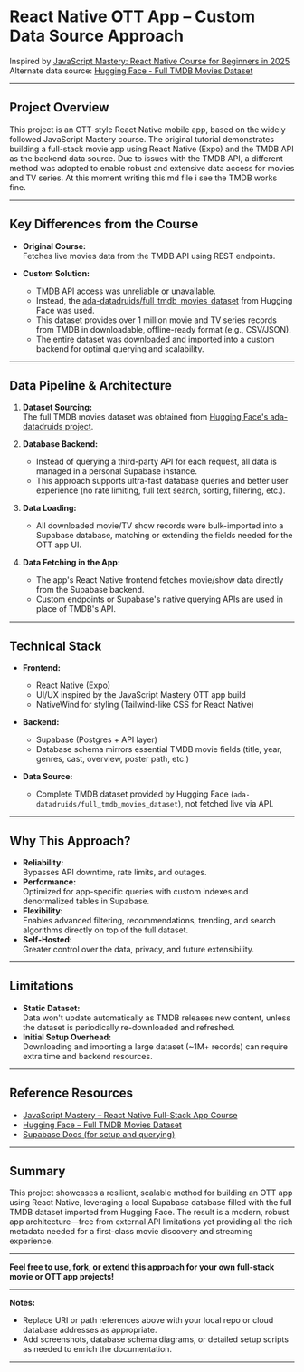 # React Native OTT App – Custom Data Source Approach

Inspired by [JavaScript Mastery: React Native Course for Beginners in 2025](https://www.youtube.com/watch?v=f8Z9JyB2EIE)  
Alternate data source: [Hugging Face - Full TMDB Movies Dataset](https://huggingface.co/datasets/ada-datadruids/full_tmdb_movies_dataset/tree/main)

---

## Project Overview

This project is an OTT-style React Native mobile app, based on the widely followed JavaScript Mastery course. The original tutorial demonstrates building a full-stack movie app using React Native (Expo) and the TMDB API as the backend data source. Due to issues with the TMDB API, a different method was adopted to enable robust and extensive data access for movies and TV series. At this moment writing this md file i see the TMDB works fine.

---

## Key Differences from the Course

- **Original Course:**  
  Fetches live movies data from the TMDB API using REST endpoints.

- **Custom Solution:**  
  - TMDB API access was unreliable or unavailable.
  - Instead, the [ada-datadruids/full_tmdb_movies_dataset](https://huggingface.co/datasets/ada-datadruids/full_tmdb_movies_dataset/tree/main) from Hugging Face was used.
  - This dataset provides over 1 million movie and TV series records from TMDB in downloadable, offline-ready format (e.g., CSV/JSON).
  - The entire dataset was downloaded and imported into a custom backend for optimal querying and scalability.

---

## Data Pipeline & Architecture

1. **Dataset Sourcing:**  
   The full TMDB movies dataset was obtained from [Hugging Face's ada-datadruids project](https://huggingface.co/datasets/ada-datadruids/full_tmdb_movies_dataset/tree/main).

2. **Database Backend:**  
   - Instead of querying a third-party API for each request, all data is managed in a personal Supabase instance.
   - This approach supports ultra-fast database queries and better user experience (no rate limiting, full text search, sorting, filtering, etc.).

3. **Data Loading:**  
   - All downloaded movie/TV show records were bulk-imported into a Supabase database, matching or extending the fields needed for the OTT app UI.

4. **Data Fetching in the App:**  
   - The app's React Native frontend fetches movie/show data directly from the Supabase backend.
   - Custom endpoints or Supabase's native querying APIs are used in place of TMDB's API.

---

## Technical Stack

- **Frontend:**  
  - React Native (Expo)
  - UI/UX inspired by the JavaScript Mastery OTT app build
  - NativeWind for styling (Tailwind-like CSS for React Native)

- **Backend:**  
  - Supabase (Postgres + API layer)
  - Database schema mirrors essential TMDB movie fields (title, year, genres, cast, overview, poster path, etc.)

- **Data Source:**  
  - Complete TMDB dataset provided by Hugging Face (`ada-datadruids/full_tmdb_movies_dataset`), not fetched live via API.

---

## Why This Approach?

- **Reliability:**  
  Bypasses API downtime, rate limits, and outages.
- **Performance:**  
  Optimized for app-specific queries with custom indexes and denormalized tables in Supabase.
- **Flexibility:**  
  Enables advanced filtering, recommendations, trending, and search algorithms directly on top of the full dataset.
- **Self-Hosted:**  
  Greater control over the data, privacy, and future extensibility.

---

## Limitations

- **Static Dataset:**  
  Data won't update automatically as TMDB releases new content, unless the dataset is periodically re-downloaded and refreshed.
- **Initial Setup Overhead:**  
  Downloading and importing a large dataset (~1M+ records) can require extra time and backend resources.

---

## Reference Resources

- [JavaScript Mastery – React Native Full-Stack App Course](https://www.youtube.com/watch?v=f8Z9JyB2EIE)
- [Hugging Face – Full TMDB Movies Dataset](https://huggingface.co/datasets/ada-datadruids/full_tmdb_movies_dataset/tree/main)
- [Supabase Docs (for setup and querying)](https://supabase.com/docs)

---

## Summary

This project showcases a resilient, scalable method for building an OTT app using React Native, leveraging a local Supabase database filled with the full TMDB dataset imported from Hugging Face. The result is a modern, robust app architecture—free from external API limitations yet providing all the rich metadata needed for a first-class movie discovery and streaming experience.

---

**Feel free to use, fork, or extend this approach for your own full-stack movie or OTT app projects!**

---

**Notes:**  
- Replace URI or path references above with your local repo or cloud database addresses as appropriate.  
- Add screenshots, database schema diagrams, or detailed setup scripts as needed to enrich the documentation.

---

